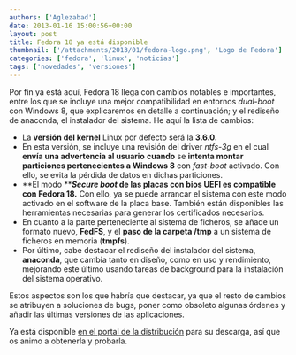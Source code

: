 ```yaml
---
authors: ['Aglezabad']
date: 2013-01-16 15:00:56+00:00
layout: post
title: Fedora 18 ya está disponible
thumbnail: ['/attachments/2013/01/fedora-logo.png', 'Logo de Fedora']
categories: ['fedora', 'linux', 'noticias']
tags: ['novedades', 'versiones']
---
```


Por fin ya está aquí, Fedora 18 llega con cambios notables e importantes, entre los que se incluye una mejor compatibilidad en entornos _dual-boot_ con Windows 8, que explicaremos en detalle a continuación; y el rediseño de anaconda, el instalador del sistema. He aquí la lista de cambios:
  * La **versión del kernel** Linux por defecto será la **3.6.0.**
  * En esta versión, se incluye una revisión del driver _ntfs-3g_ en el cual **envía una advertencia al usuario** **cuando** se **intenta montar particiones pertenecientes a Windows 8** con _fast-boot_ activado. Con ello, se evita la pérdida de datos en dichas particiones.
  * **El modo ****_Secure boot_ de las placas con bios UEFI es compatible con Fedora 18.** Con ello, ya se puede arrancar el sistema con este modo activado en el software de la placa base. También están disponibles las herramientas necesarias para generar los certificados necesarios.
  * En cuanto a la parte perteneciente al sistema de ficheros, se añade un formato nuevo, **FedFS**, y el **paso de la carpeta /tmp** a un sistema de ficheros en memoria (**tmpfs**).
  * Por último, cabe destacar el rediseño del instalador del sistema, **anaconda**, que cambia tanto en diseño, como en uso y rendimiento, mejorando este último usando tareas de background para la instalación del sistema operativo.

Estos aspectos son los que habría que destacar, ya que el resto de cambios se atribuyen a soluciones de bugs, poner como obsoleto algunas órdenes y añadir las últimas versiones de las aplicaciones.

Ya está disponible [en el portal de la distribución](http://fedoraproject.org/get-fedora?stF18) para su descarga, así que os animo a obtenerla y probarla.
